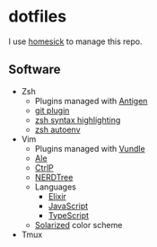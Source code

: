 # dotfiles
I use [homesick](https://github.com/technicalpickles/homesick) to manage this repo.

## Software
* Zsh
	* Plugins managed with [Antigen](https://github.com/zsh-users/antigen)
	* [git plugin](https://github.com/robbyrussell/oh-my-zsh/wiki/Plugin:git)
	* [zsh syntax highlighting](https://github.com/zsh-users/zsh-syntax-highlighting)
	* [zsh autoenv](https://github.com/zpm-zsh/autoenv)
* Vim
	* Plugins managed with [Vundle](https://github.com/VundleVim/Vundle.vim)
	* [Ale](https://github.com/w0rp/ale)
	* [CtrlP](https://github.com/kien/ctrlp.vim)
	* [NERDTree](https://github.com/scrooloose/nerdtree)
	* Languages
		* [Elixir](https://github.com/elixir-editors/vim-elixir)
		* [JavaScript](https://github.com/pangloss/vim-javascript)
		* [TypeScript](https://github.com/leafgarland/typescript-vim)
	* [Solarized](https://github.com/pangloss/vim-javascript) color scheme
* Tmux

